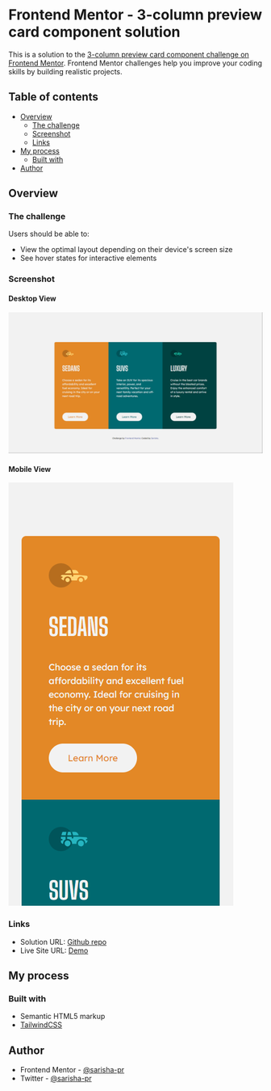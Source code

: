 # Frontend Mentor - 3-column preview card component solution

This is a solution to the [3-column preview card component challenge on Frontend Mentor](https://www.frontendmentor.io/challenges/3column-preview-card-component-pH92eAR2-). Frontend Mentor challenges help you improve your coding skills by building realistic projects. 

## Table of contents

- [Overview](#overview)
  - [The challenge](#the-challenge)
  - [Screenshot](#screenshot)
  - [Links](#links)
- [My process](#my-process)
  - [Built with](#built-with)
- [Author](#author)

## Overview

### The challenge

Users should be able to:

- View the optimal layout depending on their device's screen size
- See hover states for interactive elements

### Screenshot

#### Desktop View
![](./screenshot/desktop.png)

#### Mobile View
![](./screenshot/mobile.png)

### Links

- Solution URL: [Github repo](https://github.com/sarisha-pr/fm-3-column-preview-card-component)
- Live Site URL: [Demo](https://fm-3-column-preview-card-component-sarisha-pr.vercel.app/)

## My process

### Built with

- Semantic HTML5 markup
- [TailwindCSS](https://tailwindcss.com/)

## Author

- Frontend Mentor - [@sarisha-pr](https://www.frontendmentor.io/profile/sarisha-pr)
- Twitter - [@sarisha-pr](https://github.com/sarisha-pr)